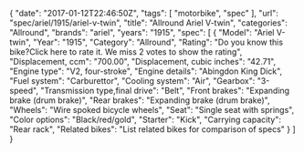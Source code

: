 {
    "date": "2017-01-12T22:46:50Z",
    "tags": [
        "motorbike",
        "spec"
    ],
    "url": "spec\/ariel\/1915\/ariel-v-twin",
    "title": "Allround Ariel V-twin",
    "categories": "Allround",
    "brands": "ariel",
    "years": "1915",
    "spec": [
        {
            "Model": "Ariel V-twin",
            "Year": "1915",
            "Category": "Allround",
            "Rating": "Do you know this bike?Click here to rate it. We miss 2 votes to show the rating",
            "Displacement, ccm": "700.00",
            "Displacement, cubic inches": "42.71",
            "Engine type": "V2, four-stroke",
            "Engine details": "Abingdon King Dick",
            "Fuel system": "Carburettor",
            "Cooling system": "Air",
            "Gearbox": "3-speed",
            "Transmission type,final drive": "Belt",
            "Front brakes": "Expanding brake (drum brake)",
            "Rear brakes": "Expanding brake (drum brake)",
            "Wheels": "Wire spoked bicycle wheels",
            "Seat": "Single seat with springs",
            "Color options": "Black\/red\/gold",
            "Starter": "Kick",
            "Carrying capacity": "Rear rack",
            "Related bikes": "List related bikes for comparison of specs"
        }
    ]
}